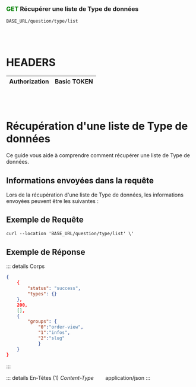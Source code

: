 ### <span style="color:green">GET</span> Récupérer une liste de Type de données

````
BASE_URL/question/type/list
````

<br/> <br/> 

# HEADERS

| Authorization | Basic TOKEN |
| ------------- | ----------- |

<br/> <br/>

# Récupération d'une liste de Type de données
Ce guide vous aide à comprendre comment récupérer une liste de Type de données.


## Informations envoyées dans la requête

Lors de la récupération d'une liste de Type de données, les informations envoyées peuvent être les suivantes :

## Exemple de Requête

```txt
curl --location 'BASE_URL/question/type/list' \'

```


## Exemple de Réponse

::: details Corps  

```json
{
    {
        "status": "success",
        "types": {}
    },
    200,
    [],
    {
        "groups": {
            "0":"order-view", 
            "1":"infos",
            "2":"slug"
            }
    }
}
```
:::


::: details En-Têtes (1)
 *Content-Type*    &nbsp;&nbsp;&nbsp;&nbsp;&nbsp;&nbsp;     application/json
:::
